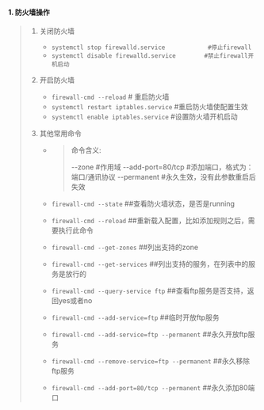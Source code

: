 #### 1. 防火墙操作

> 1. 关闭防火墙
>
>     - `systemctl stop firewalld.service            #停止firewall`
>     - `systemctl disable firewalld.service        #禁止firewall开机启动`
>
> 2. 开启防火墙
>
>     - `firewall-cmd --reload`        # 重启防火墙
>     - `systemctl restart iptables.service` #重启防火墙使配置生效
>     - `systemctl enable iptables.service` #设置防火墙开机启动
>
> 3. 其他常用命令
>
>     - > 命令含义:
>         >
>         > --zone  #作用域
>         >   --add-port=80/tcp  #添加端口，格式为：端口/通讯协议
>         >   --permanent  #永久生效，没有此参数重启后失效
>
>     - `firewall-cmd --state`                          ##查看防火墙状态，是否是running
>     - `firewall-cmd --reload`                          ##重新载入配置，比如添加规则之后，需要执行此命令
>     - `firewall-cmd --get-zones`                      ##列出支持的zone
>     - `firewall-cmd --get-services`                    ##列出支持的服务，在列表中的服务是放行的
>     - `firewall-cmd --query-service ftp`              ##查看ftp服务是否支持，返回yes或者no
>     - `firewall-cmd --add-service=ftp`                ##临时开放ftp服务
>     - `firewall-cmd --add-service=ftp --permanent`    ##永久开放ftp服务
>     - `firewall-cmd --remove-service=ftp --permanent`  ##永久移除ftp服务
>     - `firewall-cmd --add-port=80/tcp --permanent`    ##永久添加80端口